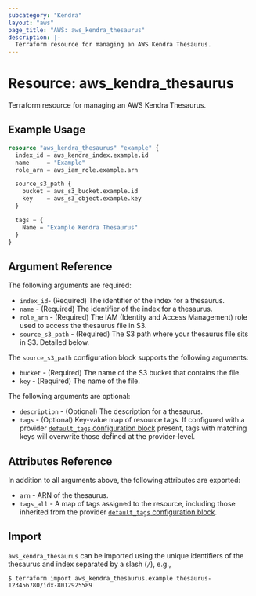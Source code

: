 ```yaml
---
subcategory: "Kendra"
layout: "aws"
page_title: "AWS: aws_kendra_thesaurus"
description: |-
  Terraform resource for managing an AWS Kendra Thesaurus.
---
```


# Resource: aws_kendra_thesaurus

Terraform resource for managing an AWS Kendra Thesaurus.

## Example Usage

```terraform
resource "aws_kendra_thesaurus" "example" {
  index_id = aws_kendra_index.example.id
  name     = "Example"
  role_arn = aws_iam_role.example.arn

  source_s3_path {
    bucket = aws_s3_bucket.example.id
    key    = aws_s3_object.example.key
  }

  tags = {
    Name = "Example Kendra Thesaurus"
  }
}
```

## Argument Reference

The following arguments are required:

* `index_id`- (Required) The identifier of the index for a thesaurus.
* `name` - (Required) The identifier of the index for a thesaurus.
* `role_arn` - (Required) The IAM (Identity and Access Management) role used to access the thesaurus file in S3.
* `source_s3_path` - (Required) The S3 path where your thesaurus file sits in S3. Detailed below.

The `source_s3_path` configuration block supports the following arguments:

* `bucket` - (Required) The name of the S3 bucket that contains the file.
* `key` - (Required) The name of the file.

The following arguments are optional:

* `description` - (Optional) The description for a thesaurus.
* `tags` - (Optional) Key-value map of resource tags. If configured with a provider [`default_tags` configuration block](https://www.terraform.io/docs/providers/aws/index.html#default_tags-configuration-block) present, tags with matching keys will overwrite those defined at the provider-level.

## Attributes Reference

In addition to all arguments above, the following attributes are exported:

* `arn` - ARN of the thesaurus.
* `tags_all` - A map of tags assigned to the resource, including those inherited from the provider [`default_tags` configuration block](/docs/providers/aws/index.html#default_tags-configuration-block).

## Import

`aws_kendra_thesaurus` can be imported using the unique identifiers of the thesaurus and index separated by a slash (`/`), e.g.,

```
$ terraform import aws_kendra_thesaurus.example thesaurus-123456780/idx-8012925589
```
